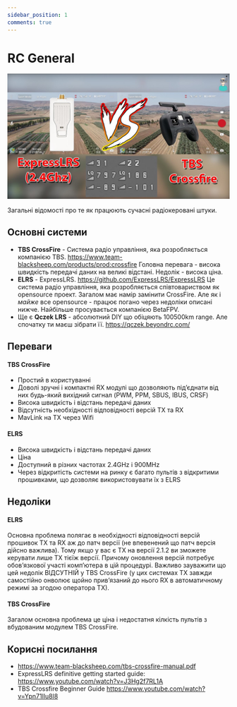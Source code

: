 ```yaml
---
sidebar_position: 1
comments: true
---
```


# RC General

![ELRS vs TBS](./img/2b9lWO2.png)

Загальні відомості про те як працюють сучасні радіокеровані штуки.

## Основні системи
* **TBS CrossFire** - Система радіо управління, яка розробляється компанією TBS. https://www.team-blacksheep.com/products/prod:crossfire Головна перевага - висока швидкість передачі даних на великі відстані. Недолік - висока ціна.
* **ELRS** - ExpressLRS. https://github.com/ExpressLRS/ExpressLRS Це система радіо управління, яка розробляється співтовариством як opensource проект. Загалом має намір замінити CrossFire. Але як і *майже* все opensource - працює погано через недоліки описані нижче. Найбільше просувається компанією BetaFPV.
* Ще є **Qczek LRS** - абсолютний DIY що обіцяють 100500km range. Але спочатку ти маєш зібрати її. https://qczek.beyondrc.com/

## Переваги
#### TBS CrossFire
* Простий в користуванні
* Доволі зручні і компактні RX модулі що дозволяють підʼєднати від них будь-який вихідний сигнал (PWM, PPM, SBUS, IBUS, CRSF)
* Висока швидкість і відстань передачі даних
* Відсутність необхідності відповідності версій TX та RX
* MavLink на TX через Wifi

#### ELRS
* Висока швидкість і відстань передачі даних
* Ціна
* Доступний в різних частотах 2.4GHz і 900MHz
* Через відкритість системи на ринку є багато пультів з відкритими прошивками, що дозволяє використовувати їх з ELRS

## Недоліки
#### ELRS
Основна проблема полягає в необхідності відповідності версій прошивок TX та RX аж до патч версії (не впевенений що патч версія дійсно важлива). Тому якщо у вас є TX на версії 2.1.2 ви зможете керувати лише TX тієїж версії. Причому оновлення версій потребує обовʼязкової участі компʼютера в цій процедурі. Важливо зауважити що цей недолік ВІДСУТНІЙ у TBS CrossFire (у цих системах TX завжди самостійно онволює щойно привʼязаний до нього RX в автоматичному режимі за згодою оператора TX).
#### TBS CrossFire
Загалом основна проблема це ціна і недостатня кілкість пультів з вбудованим модулем TBS CrossFire.

## Корисні посилання
* https://www.team-blacksheep.com/tbs-crossfire-manual.pdf
* ExpressLRS definitive getting started guide: https://www.youtube.com/watch?v=J3Hg2f7RL1A
* TBS Crossfire Beginner Guide https://www.youtube.com/watch?v=Ypn71lIu8l8